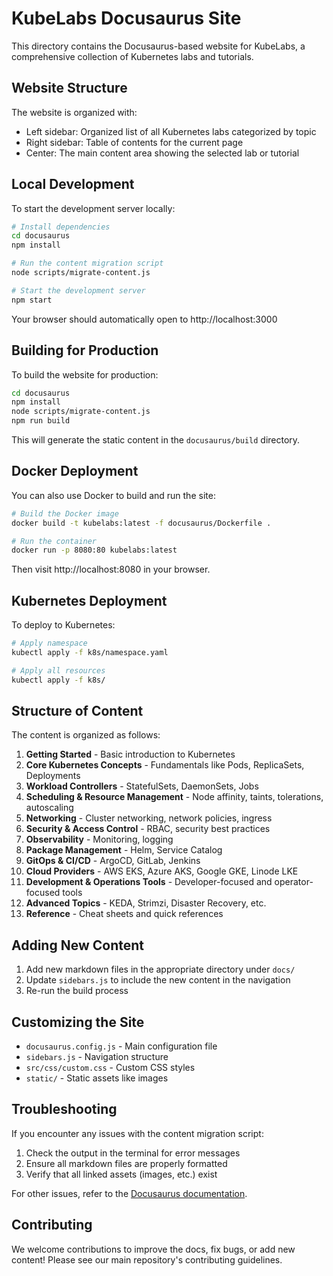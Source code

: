 # KubeLabs Docusaurus Site

This directory contains the Docusaurus-based website for KubeLabs, a comprehensive collection of Kubernetes labs and tutorials.

## Website Structure

The website is organized with:

- Left sidebar: Organized list of all Kubernetes labs categorized by topic
- Right sidebar: Table of contents for the current page
- Center: The main content area showing the selected lab or tutorial

## Local Development

To start the development server locally:

```bash
# Install dependencies
cd docusaurus
npm install

# Run the content migration script
node scripts/migrate-content.js

# Start the development server
npm start
```

Your browser should automatically open to http://localhost:3000

## Building for Production

To build the website for production:

```bash
cd docusaurus
npm install
node scripts/migrate-content.js
npm run build
```

This will generate the static content in the `docusaurus/build` directory.

## Docker Deployment

You can also use Docker to build and run the site:

```bash
# Build the Docker image
docker build -t kubelabs:latest -f docusaurus/Dockerfile .

# Run the container
docker run -p 8080:80 kubelabs:latest
```

Then visit http://localhost:8080 in your browser.

## Kubernetes Deployment

To deploy to Kubernetes:

```bash
# Apply namespace
kubectl apply -f k8s/namespace.yaml

# Apply all resources
kubectl apply -f k8s/
```

## Structure of Content

The content is organized as follows:

1. **Getting Started** - Basic introduction to Kubernetes
2. **Core Kubernetes Concepts** - Fundamentals like Pods, ReplicaSets, Deployments
3. **Workload Controllers** - StatefulSets, DaemonSets, Jobs
4. **Scheduling & Resource Management** - Node affinity, taints, tolerations, autoscaling
5. **Networking** - Cluster networking, network policies, ingress
6. **Security & Access Control** - RBAC, security best practices
7. **Observability** - Monitoring, logging
8. **Package Management** - Helm, Service Catalog
9. **GitOps & CI/CD** - ArgoCD, GitLab, Jenkins
10. **Cloud Providers** - AWS EKS, Azure AKS, Google GKE, Linode LKE
11. **Development & Operations Tools** - Developer-focused and operator-focused tools
12. **Advanced Topics** - KEDA, Strimzi, Disaster Recovery, etc.
13. **Reference** - Cheat sheets and quick references

## Adding New Content

1. Add new markdown files in the appropriate directory under `docs/`
2. Update `sidebars.js` to include the new content in the navigation
3. Re-run the build process

## Customizing the Site

- `docusaurus.config.js` - Main configuration file
- `sidebars.js` - Navigation structure 
- `src/css/custom.css` - Custom CSS styles
- `static/` - Static assets like images

## Troubleshooting

If you encounter any issues with the content migration script:

1. Check the output in the terminal for error messages
2. Ensure all markdown files are properly formatted
3. Verify that all linked assets (images, etc.) exist

For other issues, refer to the [Docusaurus documentation](https://docusaurus.io/docs).

## Contributing

We welcome contributions to improve the docs, fix bugs, or add new content! Please see our main repository's contributing guidelines.

